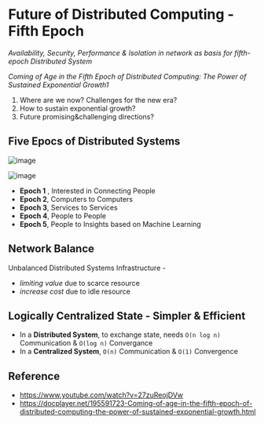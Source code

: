 # Future of Distributed Computing - Fifth Epoch 

_Availability, Security, Performance & Isolation in network as basis for fifth-epoch Distributed System_

_Coming of Age in the Fifth Epoch of Distributed Computing: The Power of Sustained Exponential Growth1_
1. Where are we now? Challenges for the new era? 
2. How to sustain exponential growth? 
3. Future promising&challenging directions?


## Five Epocs of Distributed Systems

![image](https://user-images.githubusercontent.com/7579608/129025414-fa7508ca-5926-4d42-8539-8386e4d19b0d.png)

![image](https://user-images.githubusercontent.com/7579608/129026118-82aa0dd6-0e1d-49db-8573-9f57430b31b3.png)


- __Epoch 1__ , Interested in Connecting People
- __Epoch 2__, Computers to Computers
- __Epoch 3__, Services to Services 
- __Epoch 4__, People to People
- __Epoch 5__, People to Insights based on Machine Learning

## Network Balance

Unbalanced Distributed Systems Infrastructure -
- _limiting value_ due to scarce resource
- _increase cost_ due to idle resource

## Logically Centralized State - Simpler & Efficient
- In a __Distributed System__, to exchange state, needs `O(n log n)` Communication & `O(log n)` Convergance
- In a __Centralized System__, `O(n)` Communication & `O(1)` Convergence




## Reference
- https://www.youtube.com/watch?v=27zuReojDVw
- https://docplayer.net/195591723-Coming-of-age-in-the-fifth-epoch-of-distributed-computing-the-power-of-sustained-exponential-growth.html


